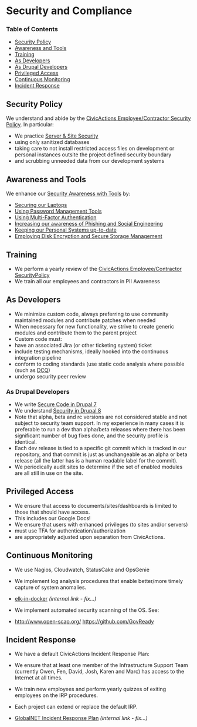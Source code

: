 # Security and Compliance

### Table of Contents

* [Security Policy](#security-policy)
* [Awareness and Tools](#awareness-and-tools)
* [Training](#training)
* [As Developers](#as-developers)
* [As Drupal Developers](#as-drupal-developers)
* [Privileged Access](#privileged-access)
* [Continuous Monitoring](#continuous-monitoring)
* [Incident Response](#incident-response)

## Security Policy

We understand and abide by the [CivicActions Employee/Contractor Security Policy](https://github.com/CivicActions/security-policy). In particular:

* We practice [Server & Site Security](https://github.com/CivicActions/security-policy#server--site-security)
* using only sanitized databases
* taking care to not install restricted access files on development or personal instances outsite the project defined security boundary
* and scrubbing unneeded data from our development systems

## Awareness and Tools

We enhance our [Security Awareness with Tools](https://github.com/CivicActions/security-policy/blob/master/tools/README.md#tfa-backup-codes) by:

* [Securing our Laptops](https://github.com/CivicActions/security-policy/blob/master/tools/README.md#securing-your-laptop)
* [Using Password Management Tools](https://github.com/CivicActions/security-policy/blob/master/tools/README.md#password-management-tools)
* [Using Multi-Factor Authentication](https://github.com/CivicActions/security-policy/blob/master/tools/README.md#use-two-factor-or-2-step-authentication-tfa-2fa)
* [Increasing our awareness of Phishing and Social Engineering](https://github.com/CivicActions/security-policy/blob/master/tools/README.md#phishing-and-social-engineering)
* [Keeping our Personal Systems up-to-date](https://github.com/CivicActions/security-policy/blob/master/tools/README.md#keep-your-systems-up-to-date)
* [Employing Disk Encryption and Secure Storage Management](https://github.com/CivicActions/security-policy/blob/master/tools/README.md#disk-encryption-and-storage-management)

## Training

* We perform a yearly review of the [CivicActions Employee/Contractor SecurityPolicy](https://github.com/CivicActions/security-policy)
* We train all our employees and contractors in PII Awareness

## As Developers

* We minimize custom code, always preferring to use community maintained modules and contribute patches when needed
* When necessary for new functionality, we strive to create generic modules and contribute them to the parent project
* Custom code must:
* have an associated Jira (or other ticketing system) ticket
* include testing mechanisms, ideally hooked into the continuous integration pipeline
* conform to coding standards (use static code analysis where possible (such as [DCQ](https://www.drupal.org/project/dcq))
* undergo security peer review

### As Drupal Developers

* We write [Secure Code in Drupal 7](https://www.drupal.org/docs/7/security/writing-secure-code)
* We understand [Security in Drupal 8](https://www.drupal.org/docs/8/security)
* Note that alpha, beta and rc versions are not considered stable and not subject to security team support. In my experience in many cases it is preferable to run a dev than alpha/beta releases where there has been significant number of bug fixes done, and the security profile is identical.
* Each dev release is tied to a specific git commit which is tracked in our repository, and that commit is just as unchangeable as an alpha or beta release (all the latter has is a human readable label for the commit).
* We periodically audit sites to determine if the set of enabled modules are all still in use on the site.

## Privileged Access

* We ensure that access to documents/sites/dashboards is limited to those that should have access.
* This includes our Google Docs!
* We ensure that users with enhanced privileges (to sites and/or servers)
* must use TFA for authentication/authorization
* are appropriately adjusted upon separation from CivicActions.

## Continuous Monitoring

* We use Nagios, Cloudwatch, StatusCake and OpsGenie
* We implement log analysis procedures that enable better/more timely capture of system anomalies.
* [elk-in-docker](https://git.civicactions.net/devops/elk-in-docker) *(internal link - fix...)*

* We implement automated security scanning of the OS. See:
* <http://www.open-scap.org/>
  <https://github.com/GovReady>

## Incident Response

* We have a default CivicActions Incident Response Plan:
* We ensure that at least one member of the Infrastructure Support Team (currently Owen, Fen, David, Josh, Karen and Marc) has access to the Internet at all times.
* We train new employees and perform yearly quizzes of exiting employees on the IRP procedures.

* Each project can extend or replace the default IRP.
* [GlobalNET Incident Response Plan](https://docs.google.com/a/civicactions.net/document/d/1hk2rODDPrbc7P-J-1l1UyCyx8cjEVQALd1MC53BijsA) *(internal link - fix...)*
